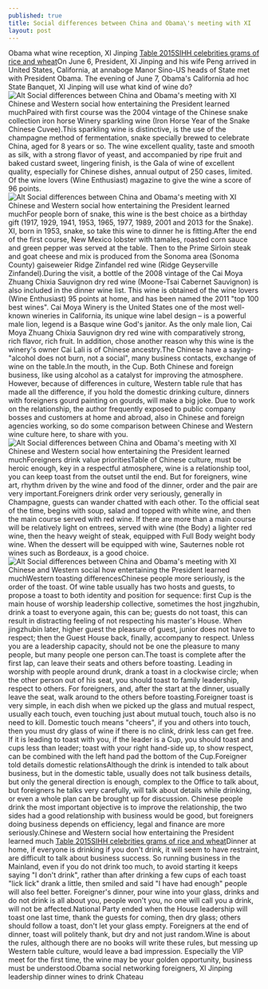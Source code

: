 ```yaml
---
published: true
title: Social differences between China and Obama\'s meeting with XI
layout: post
---
```

Obama what wine reception, XI Jinping [Table 2015SIHH celebrities grams of rice and wheat](http://www.faybag.com/2016/06/16/table-2015sihh-celebrities-grams-of-rice-and-wheat-tribute-to-stars-of-tomorrow/)On June 6, President, XI Jinping and his wife Peng arrived in United States, California, at annaboge Manor Sino-US heads of State met with President Obama. The evening of June 7, Obama\'s California ad hoc State Banquet, XI Jinping will use what kind of wine do?![Alt Social differences between China and Obama\'s meeting with XI](https://c2.staticflickr.com/8/7266/27357333373_578f6d196b.jpg)Chinese and Western social how entertaining the President learned muchPaired with first course was the 2004 vintage of the Chinese snake collection iron horse Winery sparkling wine (Iron Horse Year of the Snake Chinese Cuvee).This sparkling wine is distinctive, is the use of the champagne method of fermentation, snake specially brewed to celebrate China, aged for 8 years or so. The wine excellent quality, taste and smooth as silk, with a strong flavor of yeast, and accompanied by ripe fruit and baked custard sweet, lingering finish, is the Gala of wine of excellent quality, especially for Chinese dishes, annual output of 250 cases, limited. Of the wine lovers (Wine Enthusiast) magazine to give the wine a score of 96 points.![Alt Social differences between China and Obama\'s meeting with XI](https://c2.staticflickr.com/8/7319/27357340353_228d0799eb.jpg)Chinese and Western social how entertaining the President learned muchFor people born of snake, this wine is the best choice as a birthday gift (1917, 1929, 1941, 1953, 1965, 1977, 1989, 2001 and 2013 for the Snake). XI, born in 1953, snake, so take this wine to dinner he is fitting.After the end of the first course, New Mexico lobster with tamales, roasted corn sauce and green pepper was served at the table. Then to the Prime Sirloin steak and goat cheese and mix is produced from the Sonoma area (Sonoma County) gaiseweier Ridge Zinfandel red wine (Ridge Geyserville Zinfandel).During the visit, a bottle of the 2008 vintage of the Cai Moya Zhuang Chixia Sauvignon dry red wine (Moone-Tsai Cabernet Sauvignon) is also included in the dinner wine list. This wine is obtained of the wine lovers (Wine Enthusiast) 95 points at home, and has been named the 2011 \"top 100 best wines\". Cai Moya Winery is the United States one of the most well-known wineries in California, its unique wine label design – is a powerful male lion, legend is a Basque wine God\'s janitor. As the only male lion, Cai Moya Zhuang Chixia Sauvignon dry red wine with comparatively strong, rich flavor, rich fruit. In addition, chose another reason why this wine is the winery\'s owner Cai Lali is of Chinese ancestry.The Chinese have a saying-\"alcohol does not burn, not a social\", many business contacts, exchange of wine on the table.In the mouth, in the Cup. Both Chinese and foreign business, like using alcohol as a catalyst for improving the atmosphere. However, because of differences in culture, Western table rule that has made all the difference, if you hold the domestic drinking culture, dinners with foreigners gourd painting on gourds, will make a big joke. Due to work on the relationship, the author frequently exposed to public company bosses and customers at home and abroad, also in Chinese and foreign agencies working, so do some comparison between Chinese and Western wine culture here, to share with you.![Alt Social differences between China and Obama\'s meeting with XI](https://c2.staticflickr.com/8/7300/27358116924_251033d286.jpg)Chinese and Western social how entertaining the President learned muchForeigners drink value prioritiesTable of Chinese culture, must be heroic enough, key in a respectful atmosphere, wine is a relationship tool, you can keep toast from the outset until the end. But for foreigners, wine art, rhythm driven by the wine and food of the dinner, order and the pair are very important.Foreigners drink order very seriously, generally in Champagne, guests can wander chatted with each other. To the official seat of the time, begins with soup, salad and topped with white wine, and then the main course served with red wine. If there are more than a main course will be relatively light on entrees, served with wine (the Body) a lighter red wine, then the heavy weight of steak, equipped with Full Body weight body wine. When the dessert will be equipped with wine, Sauternes noble rot wines such as Bordeaux, is a good choice.![Alt Social differences between China and Obama\'s meeting with XI](https://c2.staticflickr.com/8/7720/27357357223_1ea054a68f.jpg)Chinese and Western social how entertaining the President learned muchWestern toasting differencesChinese people more seriously, is the order of the toast. Of wine table usually has two hosts and guests, to propose a toast to both identity and position for sequence: first Cup is the main house of worship leadership collective, sometimes the host jingzhubin, drink a toast to everyone again, this can be; guests do not toast, this can result in distracting feeling of not respecting his master\'s House. When jingzhubin later, higher guest the pleasure of guest, junior does not have to respect; then the Guest House back, finally, accompany to respect. Unless you are a leadership capacity, should not be one the pleasure to many people, but many people one person can.The toast is complete after the first lap, can leave their seats and others before toasting. Leading in worship with people around drunk, drank a toast in a clockwise circle; when the other person out of his seat, you should toast to family leadership, respect to others. For foreigners, and, after the start at the dinner, usually leave the seat, walk around to the others before toasting.Foreigner toast is very simple, in each dish when we picked up the glass and mutual respect, usually each touch, even touching just about mutual touch, touch also is no need to kill. Domestic touch means \"cheers\", if you and others into touch, then you must dry glass of wine if there is no clink, drink less can get free. If it is leading to toast with you, if the leader is a Cup, you should toast and cups less than leader; toast with your right hand-side up, to show respect, can be combined with the left hand pad the bottom of the Cup.Foreigner told details domestic relationsAlthough the drink is intended to talk about business, but in the domestic table, usually does not talk business details, but only the general direction is enough, complex to the Office to talk about, but foreigners he talks very carefully, will talk about details while drinking, or even a whole plan can be brought up for discussion. Chinese people drink the most important objective is to improve the relationship, the two sides had a good relationship with business would be good, but foreigners doing business depends on efficiency, legal and finance are more seriously.Chinese and Western social how entertaining the President learned much [Table 2015SIHH celebrities grams of rice and wheat](http://www.faybag.com/2016/06/16/table-2015sihh-celebrities-grams-of-rice-and-wheat-tribute-to-stars-of-tomorrow/)Dinner at home, if everyone is drinking if you don\'t drink, it will seem to have restraint, are difficult to talk about business success. So running business in the Mainland, even if you do not drink too much, to avoid starting it keeps saying \"I don\'t drink\", rather than after drinking a few cups of each toast \"lick lick\" drank a little, then smiled and said \"I have had enough\" people will also feel better. Foreigner\'s dinner, pour wine into your glass, drinks and do not drink is all about you, people won\'t you, no one will call you a drink, will not be affected.National Party ended when the House leadership will toast one last time, thank the guests for coming, then dry glass; others should follow a toast, don\'t let your glass empty. Foreigners at the end of dinner, toast will politely thank, but dry and not just random.Wine is about the rules, although there are no books will write these rules, but messing up Western table culture, would leave a bad impression. Especially the VIP meet for the first time, the wine may be your golden opportunity, business must be understood.Obama social networking foreigners, XI Jinping leadership dinner wines to drink Chateau